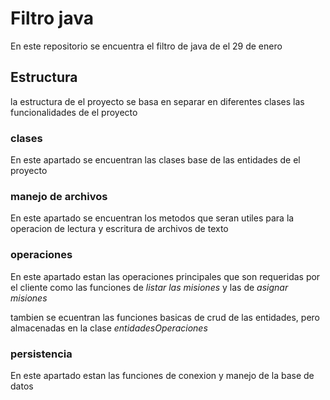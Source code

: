 # Filtro java

En este repositorio se encuentra el filtro de java de el 29 de enero


## Estructura 

la estructura de el proyecto se basa en separar en diferentes clases las funcionalidades de el proyecto

### clases

En este apartado se encuentran las clases base de las entidades de el proyecto 

### manejo de archivos 

En este apartado se encuentran los metodos que seran utiles para la operacion de lectura y escritura de archivos de texto

### operaciones

En este apartado estan las operaciones principales que son requeridas por el cliente como las funciones de *listar las misiones* y las de *asignar misiones*

tambien se ecuentran las funciones basicas de crud de las entidades, pero almacenadas en la clase *entidadesOperaciones*


### persistencia

En este apartado estan las funciones de conexion y manejo de la base de datos